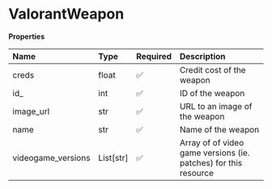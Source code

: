 # ValorantWeapon

**Properties**

| Name               | Type      | Required | Description                                                     |
| :----------------- | :-------- | :------- | :-------------------------------------------------------------- |
| creds              | float     | ✅       | Credit cost of the weapon                                       |
| id\_               | int       | ✅       | ID of the weapon                                                |
| image_url          | str       | ✅       | URL to an image of the weapon                                   |
| name               | str       | ✅       | Name of the weapon                                              |
| videogame_versions | List[str] | ✅       | Array of of video game versions (ie. patches) for this resource |
